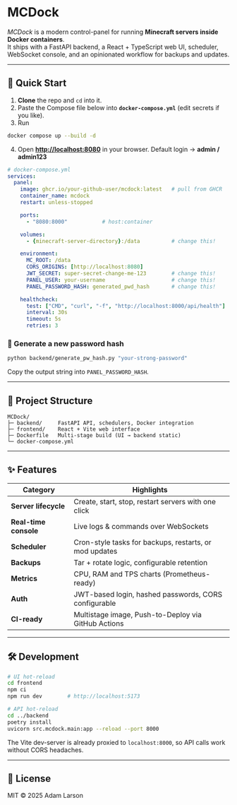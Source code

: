 # MCDock

_MCDock_ is a modern control-panel for running **Minecraft servers inside Docker containers**.  
It ships with a FastAPI backend, a React + TypeScript web UI, scheduler, WebSocket console, and an opinionated workflow for backups and updates.

---

## 🚀 Quick Start

1. **Clone** the repo and `cd` into it.
2. Paste the Compose file below into **`docker-compose.yml`** (edit secrets if you like).
3. Run

```bash
docker compose up --build -d
````

4. Open **[http://localhost:8080](http://localhost:8080)** in your browser.
   Default login → **admin / admin123**

```yaml
# docker-compose.yml
services:
  panel:
    image: ghcr.io/your-github-user/mcdock:latest   # pull from GHCR
    container_name: mcdock
    restart: unless-stopped

    ports:
      - "8080:8000"           # host:container

    volumes:
      - {minecraft-server-directory}:/data          # change this!

    environment:
      MC_ROOT: /data
      CORS_ORIGINS: [http://localhost:8080]
      JWT_SECRET: super-secret-change-me-123        # change this!
      PANEL_USER: your-username                     # change this!
      PANEL_PASSWORD_HASH: generated_pwd_hash       # change this!

    healthcheck:
      test: ["CMD", "curl", "-f", "http://localhost:8000/api/health"]
      interval: 30s
      timeout: 5s
      retries: 3
```

### 🔑  Generate a new password hash

```bash
python backend/generate_pw_hash.py "your-strong-password"
```

Copy the output string into `PANEL_PASSWORD_HASH`.

---

## 📂  Project Structure

```
MCDock/
├─ backend/     FastAPI API, schedulers, Docker integration
├─ frontend/    React + Vite web interface
├─ Dockerfile   Multi-stage build (UI → backend static)
└─ docker-compose.yml
```

---

## ✨  Features

| Category              | Highlights                                             |
| --------------------- | ------------------------------------------------------ |
| **Server lifecycle**  | Create, start, stop, restart servers with one click    |
| **Real-time console** | Live logs & commands over WebSockets                   |
| **Scheduler**         | Cron-style tasks for backups, restarts, or mod updates |
| **Backups**           | Tar + rotate logic, configurable retention             |
| **Metrics**           | CPU, RAM and TPS charts (Prometheus-ready)             |
| **Auth**              | JWT-based login, hashed passwords, CORS configurable   |
| **CI-ready**          | Multistage image, Push-to-Deploy via GitHub Actions    |

---

## 🛠️  Development

```bash
# UI hot-reload
cd frontend
npm ci
npm run dev        # http://localhost:5173

# API hot-reload
cd ../backend
poetry install
uvicorn src.mcdock.main:app --reload --port 8000
```

The Vite dev-server is already proxied to `localhost:8000`, so API calls work without CORS headaches.

---

## 📜  License

MIT © 2025 Adam Larson